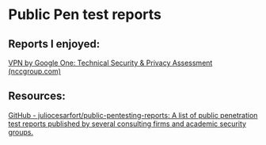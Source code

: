 # Public Pen test reports
## Reports I enjoyed:
[VPN by Google One: Technical Security & Privacy Assessment (nccgroup.com)](https://research.nccgroup.com/wp-content/uploads/2021/04/NCC-Group-Public-Report-VPN-by-Google-One-v1.0.pdf)


## Resources:
[GitHub - juliocesarfort/public-pentesting-reports: A list of public penetration test reports published by several consulting firms and academic security groups.](https://github.com/juliocesarfort/public-pentesting-reports)